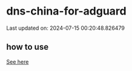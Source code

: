 # dns-china-for-adguard

Last updated on: 2024-07-15 00:20:48.826479

## how to use

[See here](https://github.com/AdguardTeam/AdGuardHome/wiki/Configuration#upstreams-from-file)